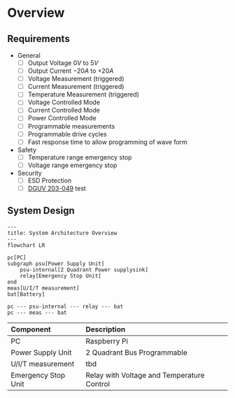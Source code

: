 # Overview

## Requirements

- General
    - [ ] Output Voltage $0V$ to $5V$
    - [ ] Output Current $-20A$ to $+20A$
    - [ ] Voltage Measurement (triggered)
    - [ ] Current Measurement (triggered)
    - [ ] Temperature Measurement (triggered)
    - [ ] Voltage Controlled Mode
    - [ ] Current Controlled Mode
    - [ ] Power Controlled Mode
    - [ ] Programmable measurements
    - [ ] Programmable drive cycles
    - [ ] Fast response time to allow programming of wave form
- Safety
    - [ ] Temperature range emergency stop
    - [ ] Voltage range emergency stop
- Security
    - [ ] ESD Protection
    - [ ] [DGUV 203-049][dguv] test

[dguv]: (https://publikationen.dguv.de/widgets/pdf/download/article/829)

## System Design

```mermaid
---
title: System Architecture Overview
---
flowchart LR

pc[PC]
subgraph psu[Power Supply Unit]
    psu-internal[2 Quadrant Power supplysink]
    relay[Emergency Stop Unit]
end
meas[U/I/T measurement]
bat[Battery]

pc --- psu-internal --- relay --- bat
pc --- meas --- bat
```

| Component           | Description                                |
|:--------------------|:-------------------------------------------|
| PC                  | Raspberry Pi                               |
| Power Supply Unit   | 2 Quadrant Bus Programmable                |
| U/I/T measurement   | tbd                                        |
| Emergency Stop Unit | Relay with Voltage and Temperature Control |
